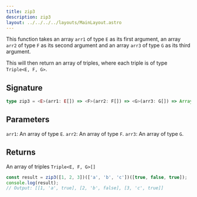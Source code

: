 ```yaml
---
title: zip3
description: zip3
layout: ../../../../layouts/MainLayout.astro
---
```

This function takes 
an array `arr1` of type `E` as its first argument,
an array `arr2` of type `F` as its second argument
and
an array `arr3` of type `G` as its third argument.

This will then return an array of triples, where each triple is of type `Triple<E, F, G>`.

## Signature

```ts
type zip3 = <E>(arr1: E[]) => <F>(arr2: F[]) => <G>(arr3: G[]) => Array<Triple<E, F, G>>
```

## Parameters

`arr1`: An array of type `E`.
`arr2`: An array of type `F`.
`arr3`: An array of type `G`.

## Returns

An array of triples `Triple<E, F, G>[]`

```ts
const result = zip3([1, 2, 3])(['a', 'b', 'c'])([true, false, true]);
console.log(result);
// Output: [[1, 'a', true], [2, 'b', false], [3, 'c', true]]
```
